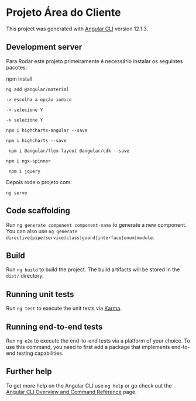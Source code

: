 # Projeto Área do Cliente

This project was generated with [Angular CLI](https://github.com/angular/angular-cli) version 12.1.3.

## Development server

Para Rodar este projeto primeiramente é necessário instalar os seguintes pacotes:
  
  npm install

  `ng add @angular/material` 
    
    -> escolha a opção indico
    
    -> selecione Y 
    
    -> selecione Y

  `npm i highcharts-angular --save`
  
  `npm i highcharts --save`
  
 ` npm i @angular/flex-layout @angular/cdk --save`
  
  `npm i ngx-spinner`
  
 ` npm i jquery`
 
 

Depois rode o projeto com:
  
  `ng serve`

## Code scaffolding

Run `ng generate component component-name` to generate a new component. You can also use `ng generate directive|pipe|service|class|guard|interface|enum|module`.

## Build

Run `ng build` to build the project. The build artifacts will be stored in the `dist/` directory.

## Running unit tests

Run `ng test` to execute the unit tests via [Karma](https://karma-runner.github.io).

## Running end-to-end tests

Run `ng e2e` to execute the end-to-end tests via a platform of your choice. To use this command, you need to first add a package that implements end-to-end testing capabilities.

## Further help

To get more help on the Angular CLI use `ng help` or go check out the [Angular CLI Overview and Command Reference](https://angular.io/cli) page.
